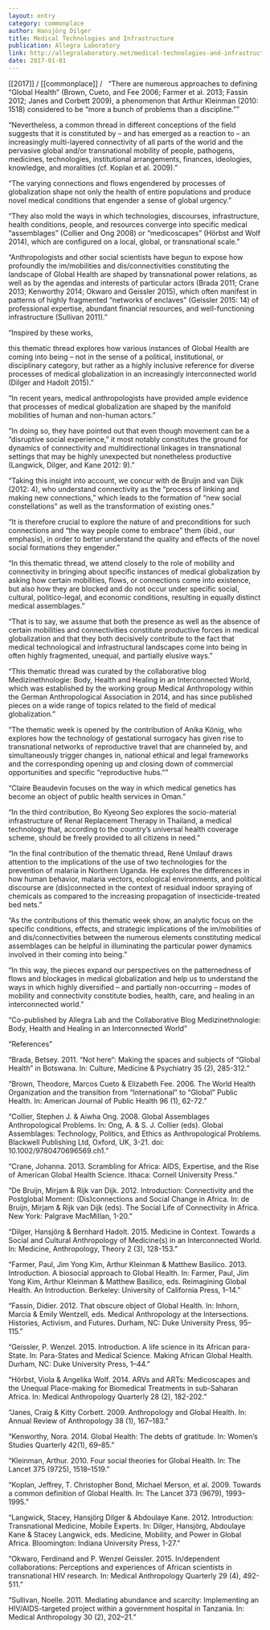 ```yaml
---
layout: entry
category: commonplace
author: Hansjörg Dilger
title: Medical Technologies and Infrastructure
publication: Allegra Laboratory
link: http://allegralaboratory.net/medical-technologies-and-infrastructure-exploring-immobility-and-disconnectivity-in-global-health-medtech/
date: 2017-01-01
---
```


[[2017]] / [[commonplace]] / 
 
“There are numerous approaches to defining “Global Health” (Brown, Cueto, and Fee 2006; Farmer et al. 2013; Fassin 2012; Janes and Corbett 2009), a phenomenon that Arthur Kleinman (2010: 1518) considered to be “more a bunch of problems than a discipline.””

“Nevertheless, a common thread in different conceptions of the field suggests that it is constituted by – and has emerged as a reaction to – an increasingly multi-layered connectivity of all parts of the world and the pervasive global and/or transnational mobility of people, pathogens, medicines, technologies, institutional arrangements, finances, ideologies, knowledge, and moralities (cf. Koplan et al. 2009).”

“The varying connections and flows engendered by processes of globalization shape not only the health of entire populations and produce novel medical conditions that engender a sense of global urgency.”

“They also mold the ways in which technologies, discourses, infrastructure, health conditions, people, and resources converge into specific medical “assemblages” (Collier and Ong 2008) or “medicoscapes” (Hörbst and Wolf 2014), which are configured on a local, global, or transnational scale.”

“Anthropologists and other social scientists have begun to expose how profoundly the im/mobilities and dis/connectivities constituting the landscape of Global Health are shaped by transnational power relations, as well as by the agendas and interests of particular actors (Brada 2011; Crane 2013; Kenworthy 2014; Okwaro and Geissler 2015), which often manifest in patterns of highly fragmented “networks of enclaves” (Geissler 2015: 14) of professional expertise, abundant financial resources, and well-functioning infrastructure (Sullivan 2011).”

“Inspired by these works,

this thematic thread explores how various instances of Global Health are coming into being – not in the sense of a political, institutional, or disciplinary category, but rather as a highly inclusive reference for diverse processes of medical globalization in an increasingly interconnected world (Dilger and Hadolt 2015).”

“In recent years, medical anthropologists have provided ample evidence that processes of medical globalization are shaped by the manifold mobilities of human and non-human actors.”

“In doing so, they have pointed out that even though movement can be a “disruptive social experience,” it most notably constitutes the ground for dynamics of connectivity and multidirectional linkages in transnational settings that may be highly unexpected but nonetheless productive (Langwick, Dilger, and Kane 2012: 9).”

“Taking this insight into account, we concur with de Bruijn and van Dijk (2012: 4), who understand connectivity as the “process of linking and making new connections,” which leads to the formation of “new social constellations” as well as the transformation of existing ones.”

“It is therefore crucial to explore the nature of and preconditions for such connections and “the way people come to embrace” them (ibid., our emphasis), in order to better understand the quality and effects of the novel social formations they engender.”

“In this thematic thread, we attend closely to the role of mobility and connectivity in bringing about specific instances of medical globalization by asking how certain mobilities, flows, or connections come into existence, but also how they are blocked and do not occur under specific social, cultural, politico-legal, and economic conditions, resulting in equally distinct medical assemblages.”

“That is to say, we assume that both the presence as well as the absence of certain mobilities and connectivities constitute productive forces in medical globalization and that they both decisively contribute to the fact that medical technological and infrastructural landscapes come into being in often highly fragmented, unequal, and partially elusive ways.”

“This thematic thread was curated by the collaborative blog Medizinethnologie: Body, Health and Healing in an Interconnected World, which was established by the working group Medical Anthropology within the German Anthropological Association in 2014, and has since published pieces on a wide range of topics related to the field of medical globalization.”

“The thematic week is opened by the contribution of Anika König, who explores how the technology of gestational surrogacy has given rise to transnational networks of reproductive travel that are channeled by, and simultaneously trigger changes in, national ethical and legal frameworks and the corresponding opening up and closing down of commercial opportunities and specific “reproductive hubs.””

“Claire Beaudevin focuses on the way in which medical genetics has become an object of public health services in Oman.”

“In the third contribution, Bo Kyeong Seo explores the socio-material infrastructure of Renal Replacement Therapy in Thailand, a medical technology that, according to the country’s universal health coverage scheme, should be freely provided to all citizens in need.”

“In the final contribution of the thematic thread, René Umlauf draws attention to the implications of the use of two technologies for the prevention of malaria in Northern Uganda. He explores the differences in how human behavior, malaria vectors, ecological environments, and political discourse are (dis)connected in the context of residual indoor spraying of chemicals as compared to the increasing propagation of insecticide-treated bed nets.”

“As the contributions of this thematic week show, an analytic focus on the specific conditions, effects, and strategic implications of the im/mobilities of and dis/connectivities between the numerous elements constituting medical assemblages can be helpful in illuminating the particular power dynamics involved in their coming into being.”

“In this way, the pieces expand our perspectives on the patternedness of flows and blockages in medical globalization and help us to understand the ways in which highly diversified – and partially non-occurring – modes of mobility and connectivity constitute bodies, health, care, and healing in an interconnected world.”

“Co-published by Allegra Lab and the Collaborative Blog Medizinethnologie: Body, Health and Healing in an Interconnected World”

“References”

“Brada, Betsey. 2011. “Not here“: Making the spaces and subjects of “Global Health” in Botswana. In: Culture, Medicine & Psychiatry 35 (2), 285-312.”

“Brown, Theodore, Marcos Cueto & Elizabeth Fee. 2006. The World Health Organization and the transition from “International” to “Global” Public Health. In: American Journal of Public Health 96 (1), 62-72.”

“Collier, Stephen J. & Aiwha Ong. 2008. Global Assemblages Anthropological Problems. In: Ong, A. & S. J. Collier (eds). Global Assemblages: Technology, Politics, and Ethics as Anthropological Problems. Blackwell Publishing Ltd, Oxford, UK, 3-21. doi: 10.1002/9780470696569.ch1.”

“Crane, Johanna. 2013. Scrambling for Africa: AIDS, Expertise, and the Rise of American Global Health Science. Ithaca: Cornell University Press.”

“De Bruijn, Mirjam & Rijk van Dijk. 2012. Introduction: Connectivity and the Postglobal Moment: (Dis)connections and Social Change in Africa. In: de Bruijn, Mirjam & Rijk van Dijk (eds). The Social Life of Connectivity in Africa. New York: Palgrave MacMillan, 1-20.”

“Dilger, Hansjörg & Bernhard Hadolt. 2015. Medicine in Context. Towards a Social and Cultural Anthropology of Medicine(s) in an Interconnected World. In: Medicine, Anthropology, Theory 2 (3), 128-153.”

“Farmer, Paul, Jim Yong Kim, Arthur Kleinman & Matthew Basilico. 2013. Introduction. A biosocial approach to Global Health. In: Farmer, Paul, Jim Yong Kim, Arthur Kleinman & Matthew Basilico, eds. Reimagining Global Health. An Introduction. Berkeley: University of California Press, 1–14.”

“Fassin, Didier. 2012. That obscure object of Global Health. In: Inhorn, Marcia & Emily Wentzell, eds. Medical Anthropology at the Intersections. Histories, Activism, and Futures. Durham, NC: Duke University Press, 95–115.”

“Geissler, P. Wenzel. 2015. Introduction. A life science in its African para-State. In: Para-States and Medical Science. Making African Global Health. Durham, NC: Duke University Press, 1–44.”

“Hörbst, Viola & Angelika Wolf. 2014. ARVs and ARTs: Medicoscapes and the Unequal Place-making for Biomedical Treatments in sub-Saharan Africa. In: Medical Anthropology Quarterly 28 (2), 182-202.”

“Janes, Craig & Kitty Corbett. 2009. Anthropology and Global Health. In: Annual Review of Anthropology 38 (1), 167–183.”

“Kenworthy, Nora. 2014. Global Health: The debts of gratitude. In: Women’s Studies Quarterly 42(1), 69–85.”

“Kleinman, Arthur. 2010. Four social theories for Global Health. In: The Lancet 375 (9725), 1518–1519.”

“Koplan, Jeffrey, T. Christopher Bond, Michael Merson, et al. 2009. Towards a common definition of Global Health. In: The Lancet 373 (9679), 1993–1995.”

“Langwick, Stacey, Hansjörg Dilger & Abdoulaye Kane. 2012. Introduction: Transnational Medicine, Mobile Experts. In: Dilger, Hansjörg, Abdoulaye Kane & Stacey Langwick, eds. Medicine, Mobility, and Power in Global Africa. Bloomington: Indiana University Press, 1-27.”

“Okwaro, Ferdinand and P. Wenzel Geissler. 2015. In/dependent collaborations: Perceptions and experiences of African scientists in transnational HIV research. In: Medical Anthropology Quarterly 29 (4), 492-511.”

“Sullivan, Noelle. 2011. Mediating abundance and scarcity: Implementing an HIV/AIDS-targeted project within a government hospital in Tanzania. In: Medical Anthropology 30 (2), 202–21.”

